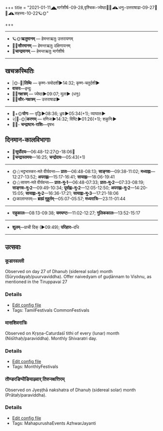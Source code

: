 +++
title = "2021-01-11◢◣मार्गशीर्षः-09-28,वृश्चिकः-ज्येष्ठा🌛🌌◢◣धनुः-उत्तराषाढा-09-27🌌🌞◢◣सहस्यः-10-22🪐🌞"

+++
___________________
- 🪐🌞**ऋतुमानम्** — हेमन्तऋतुः उत्तरायणम्
- 🌌🌞**सौरमानम्** — हेमन्तऋतुः दक्षिणायनम्
- 🌛**चान्द्रमानम्** — हेमन्तऋतुः मार्गशीर्षः
___________________


## खचक्रस्थितिः
- |🌞-🌛|**तिथिः** — कृष्ण-त्रयोदशी►14:32; कृष्ण-चतुर्दशी►  
- **वासरः**—इन्दुः  
- 🌌🌛**नक्षत्रम्** — ज्येष्ठा►09:07; मूला► (धनुः)  
- 🌌🌞**सौर-नक्षत्रम्** — उत्तराषाढा►  
___________________
- 🌛+🌞**योगः** — वृद्धिः►08:36; ध्रुवः►05:34(+1); व्याघातः►  
- २|🌛-🌞|**करणम्** — वणिजः►14:32; विष्टिः►01:26(+1); शकुनिः►  
- 🌌🌛- **चन्द्राष्टम-राशिः**—वृषभः  


## दिनमान-कालविभागाः
- 🌅**सूर्योदयः**—06:48-12:27🌞️-18:06🌇  
- 🌛**चन्द्रास्तमयः**—16:25; **चन्द्रोदयः**—05:43(+1)  
___________________
- 🌞⚝भट्टभास्कर-मते वीर्यवन्तः— **प्रातः**—06:48-08:13; **साङ्गवः**—09:38-11:02; **मध्याह्नः**—12:27-13:52; **अपराह्णः**—15:17-16:41; **सायाह्नः**—18:06-19:41  
- 🌞⚝सायण-मते वीर्यवन्तः— **प्रातः-मु॰1**—06:48-07:33; **प्रातः-मु॰2**—07:33-08:19; **साङ्गवः-मु॰2**—09:49-10:34; **पूर्वाह्णः-मु॰2**—12:05-12:50; **अपराह्णः-मु॰2**—14:20-15:05; **सायाह्णः-मु॰2**—16:36-17:21; **सायाह्णः-मु॰3**—17:21-18:06  
- 🌞कालान्तरम्— **ब्राह्मं मुहूर्तम्**—05:07-05:57; **मध्यरात्रिः**—23:11-01:44  
___________________
- **राहुकालः**—08:13-09:38; **यमघण्टः**—11:02-12:27; **गुलिककालः**—13:52-15:17  
___________________
- **शूलम्**—प्राची दिक् (►09:49); **परिहारः**–दधि  
___________________

## उत्सवाः
### कूडारवल्ली

Observed on day 27 of Dhanuḥ (sidereal solar) month (Sūryodayaḥ/puurvaviddha). Offer naivedyam of guḍānnam to Vishnu, as mentioned in the Tiruppavai 27

### Details
- [Edit config file](https://github.com/sanskrit-coders/adyatithi/tree/master/tamil/sidereal_solar_month/day/09/27/kUDAravallI.toml)
- Tags: TamilFestivals CommonFestivals


### मासशिवरात्रिः

Observed on Kṛṣṇa-Caturdaśī tithi of every (lunar) month (Niśīthaḥ/paraviddha). Monthly Shivaratri day.

### Details
- [Edit config file](https://github.com/sanskrit-coders/adyatithi/tree/master/devatA/shaiva/lunar_month/tithi/00/29/mAsazivarAtriH.toml)
- Tags: MonthlyFestivals


### तॊण्डरडिप्पॊडियाऴ्वार् तिरुनक्षत्तिरम्

Observed on Jyeṣṭhā nakshatra of Dhanuḥ (sidereal solar) month (Prātaḥ/paraviddha). 

### Details
- [Edit config file](https://github.com/sanskrit-coders/adyatithi/tree/master/mahApuruSha/ALvAr/sidereal_solar_month/nakshatra/09/18/toNDaraDippoDiyAzhvAr%20tirunakSattiram.toml)
- Tags: MahapurushaEvents AzhwarJayanti


